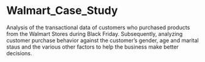 # Walmart_Case_Study
Analysis of the transactional data of customers who purchased products from the Walmart Stores during Black Friday. Subsequently, analyzing customer purchase behavior against the customer’s gender, age and marital staus and the various other factors to help the business make better decisions.
